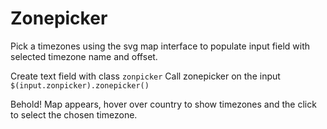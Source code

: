 # Zonepicker

Pick a timezones using the svg map interface to populate input field with selected timezone name and offset. 

Create text field with class `zonpicker`
Call zonepicker on the input `$(input.zonpicker).zonepicker()`

Behold! Map appears, hover over country to show timezones and the click to select the chosen timezone.